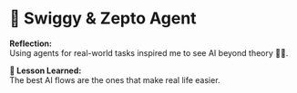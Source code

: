 # 🛒 Swiggy & Zepto Agent

**Reflection:**  
Using agents for real-world tasks inspired me to see AI beyond theory 🚀🍱.

**💭 Lesson Learned:**  
The best AI flows are the ones that make real life easier.
